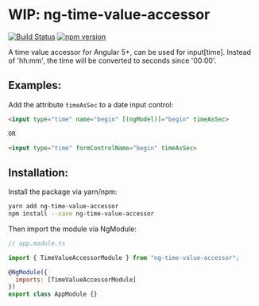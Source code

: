 # WIP: ng-time-value-accessor

[![Build Status](https://travis-ci.org/007300/ng-time-value-accessor.svg?branch=master)](https://travis-ci.org/007300/ng-time-value-accessor)
[![npm version](https://badge.fury.io/js/ng-time-value-accessor.svg)](https://badge.fury.io/js/ng-time-value-accessor)

A time value accessor for Angular 5+, can be used for input[time].
Instead of 'hh:mm', the time will be converted to seconds since '00:00'.

## Examples:

Add the attribute `timeAsSec` to a date input control:

```html
<input type="time" name="begin" [(ngModel)]="begin" timeAsSec>

OR

<input type="time" formControlName="begin" timeAsSec>
```

## Installation:

Install the package via yarn/npm:

```bash
yarn add ng-time-value-accessor
npm install --save ng-time-value-accessor
```

Then import the module via NgModule:

```js
// app.module.ts

import { TimeValueAccessorModule } from "ng-time-value-accessor";

@NgModule({
  imports: [TimeValueAccessorModule]
})
export class AppModule {}
```
